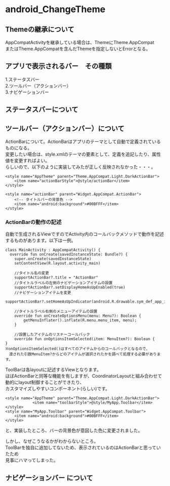 # android_ChangeTheme

## Themeの継承について
AppCompatActivityを継承している場合は、ThemeにTheme.AppCompat  
またはTheme.AppCompatを含んだThemeを指定しないとErrorとなる。

## アプリで表示されるバー　その種類  
1.ステータスバー  
2.ツールバー（アクションバー）  
3.ナビゲーションバー  

## ステータスバーについて

## ツールバー（アクションバー）について  
ActionBarについて。ActionBarはアプリのテーマとして自動で定義されているものになる。  
変更したい場合は、style.xmlのテーマの要素として、定義を追記したり、属性値を変更すればよい。  
らしいので、以下のように実装してみたが正しく反映されなかった・・・。

    <style name="AppTheme" parent="Theme.AppCompat.Light.DarkActionBar">
        <item name="actionBarStyle">@style/actionBar</item>
    </style>
    
    <style name="actionBar" parent="Widget.AppCompat.ActionBar">
        <!-- タイトルバーの背景色 -->
        <item name="android:background">#00BFFF</item>
    </style>

### ActionBarの動作の記述
自動で生成されるViewですのでActivity内のコールバックメソッドで動作を記述するものがあります。以下は一例。

    class MainActivity : AppCompatActivity() {
      override fun onCreate(savedInstanceState: Bundle?) {
        super.onCreate(savedInstanceState)
        setContentView(R.layout.activity_main)

        //タイトル名の変更
        supportActionBar?.title = "ActionBar"
        //タイトルラベルの左側のナビゲーションアイテムの設置
        supportActionBar?.setDisplayHomeAsUpEnabled(true)
        //ナビゲーションアイテムを変更
        supportActionBar?.setHomeAsUpIndicator(android.R.drawable.sym_def_app_icon)

        //タイトルラベル右側のメニューアイテムの設置
        override fun onCreateOptionsMenu(menu: Menu?): Boolean {
            getMenuInflater().inflate(R.menu.menu_item, menu);
        }

        //設置したアイテムのリスナーコールバック
        override fun onOptionsItemSelected(item: MenuItem?): Boolean {
    }      
    ※onOptionsItemSelected()はすべてのアイテムからのコールバックとなるので、　　
    　渡された引数MenuItem?からどのアイテムが選択されたかを調べて処理する必要があります。
     
ToolBarは各layoutに記述するViewとなります。  
ほぼActionBarと同等な機能を有しますが、CoordinatorLayoutと組み合わせて動的にlayout制御することができたり、  
カスタマイズしやすいコンポーネント(らしい)です。

    <style name="AppTheme" parent="Theme.AppCompat.Light.DarkActionBar">
                <item name="toolbarStyle">@style/MyApp.Toolbar</item>
    </style>
    <style name="MyApp.Toolbar" parent="Widget.AppCompat.Toolbar">
        <item name="android:background">#00BFFF</item>
    </style>
 と、実装したところ、バーの背景色が意図した色に変更されました。
 
 しかし、なぜこうなるかがわからないところ。  
 ToolBarを独自に追加してないため、表示されているのはActionBarと思っていたため  
 見事にハマってしまった。
     
## ナビゲーションバー について
